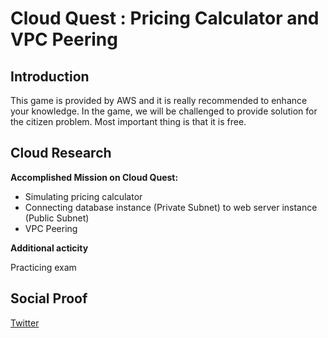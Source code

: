 

# Cloud Quest : Pricing Calculator and VPC Peering

## Introduction

This game is provided by AWS and it is really recommended to enhance your knowledge. In the game, we will be challenged to provide solution for the citizen problem. Most important thing is that it is free. 


## Cloud Research

**Accomplished Mission on Cloud Quest:**

- Simulating pricing calculator
- Connecting database instance (Private Subnet) to web server instance (Public Subnet)
- VPC Peering 

**Additional acticity**

Practicing exam


## Social Proof


[Twitter](https://twitter.com/JoeSeven08/status/1506956079435231241)
